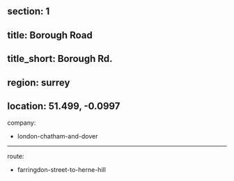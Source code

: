 section: 1
----
title: Borough Road
----
title_short: Borough Rd.
----
region: surrey
----
location: 51.499, -0.0997
----
company:
- london-chatham-and-dover
----
route:
- farringdon-street-to-herne-hill
